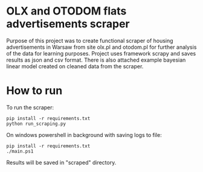 <h1> OLX and OTODOM flats advertisements scraper </h1>

Purpose of this project was to create functional scraper of housing advertisements in Warsaw from site olx.pl and otodom.pl for further analysis of the data for learning purposes.
Project uses framework scrapy and saves results as json and csv format.
There is also attached example bayesian linear model created on cleaned data from the scraper.

<h1> How to run</h1>
To run the scraper:

    pip install -r requirements.txt
    python run_scraping.py

On windows powershell in background with saving logs to file:

    pip install -r requirements.txt
    ./main.ps1
    
Results will be saved in "scraped" directory.